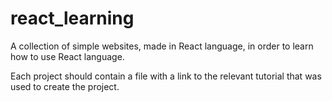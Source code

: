 # react_learning
A collection of simple websites, made in React language, in order to learn how to use React language.

Each project should contain a file with a link to the relevant tutorial that was used to create the project. 

